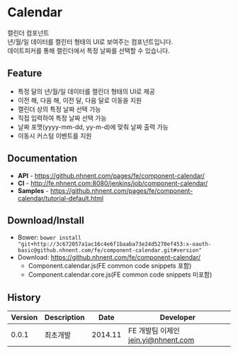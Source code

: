 Calendar
======================
캘린더 컴포넌트<br>
년/월/일 데이터를 캘린터 형태의 UI로 보여주는 컴포넌트입니다.<br>
데이트피커를 통해 캘린더에서 특정 날짜를 선택할 수 있습니다.

## Feature
* 특정 달의 년/월/일 데이터를 캘린더 형태의 UI로 제공
* 이전 해, 다음 해, 이전 달, 다음 달로 이동을 지원
* 캘린더 상의 특정 날짜 선택 가능
* 직접 입력하여 특정 날짜 선택 가능 
* 날짜 포맷(yyyy-mm-dd, yy-m-d)에 맞춰 날짜 출력 가능
* 이동시 커스텀 이벤트를 지원


## Documentation
* **API** - https://github.nhnent.com/pages/fe/component-calendar/
* **CI** - http://fe.nhnent.com:8080/jenkins/job/component-calendar/
* **Samples** - https://github.nhnent.com/pages/fe/component-calendar/tutorial-default.html

## Download/Install
* Bower: `bower install "git+http://3c672057a1ac16c4e6f1baaba73e24d5270ef453:x-oauth-basic@github.nhnent.com/fe/component-calendar.git#version"`
* Download: https://github.nhnent.com/fe/component-calendar/
  * Component.calendar.js(FE common code snippets 포함)
  * Component.calendar.core.js(FE common code snippets 미포함)

## History
| Version | Description | Date | Developer |
| ---- | ---- | ---- | ---- |
| 0.0.1 | 최초개발 | 2014.11 | FE 개발팀 이제인 <jein.yi@nhnent.com> |




